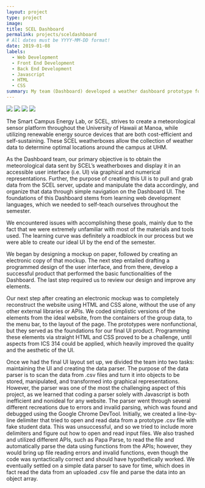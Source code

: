 ```yaml
---
layout: project
type: project
image: 
title: SCEL Dashboard
permalink: projects/sceldashboard
# All dates must be YYYY-MM-DD format!
date: 2019-01-08
labels:
  - Web Development
  - Front End Development
  - Back End Development
  - Javascript
  - HTML
  - CSS
summary: My team (Dashboard) developed a weather dashboard prototype for the Smart Campus Energy Lab (SCEL). 
---
```


<div class="ui small rounded images">
  <img class="ui image" src="../images/micromouse-robot.png">
  <img class="ui image" src="../images/micromouse-robot-2.jpg">
  <img class="ui image" src="../images/micromouse.jpg">
  <img class="ui image" src="../images/micromouse-circuit.png">
</div>

The Smart Campus Energy Lab, or SCEL, strives to create a meteorological sensor platform
throughout the University of Hawaii at Manoa, while utilizing renewable energy source
devices that are both cost-efficient and self-sustaining. These SCEL weatherboxes allow the
collection of weather data to determine optimal locations around the campus at UHM. 

As the Dashboard team, our primary objective is to obtain the meteorological data sent by
SCEL’s weatherboxes and display it in an accessible user interface (i.e. UI) via graphical and
numerical representations. Further, the purpose of creating this UI is to pull and grab data from
the SCEL server, update and manipulate the data accordingly, and organize that data through
simple navigation on the Dashboard UI. The foundations of this Dashboard stems from learning
web development languages, which we needed to self-teach ourselves throughout the semester.

We encountered issues with accomplishing these goals, mainly due to the fact that we were
extremely unfamiliar with most of the materials and tools used. The learning curve was
definitely a roadblock in our process but we were able to create our ideal UI by the end of the
semester.

We began by designing a mockup on paper, followed by creating an electronic copy of
that mockup. The next step entailed drafting a programmed design of the user interface, and from
there, develop a successful product that performed the basic functionalities of the Dashboard.
The last step required us to review our design and improve any elements.

Our next step after creating an electronic mockup was to completely reconstruct the website using 
HTML and CSS alone, without the use of any other external libraries or APIs. We coded simplistic versions
of the elements from the ideal website, from the containers of the group data, to the menu bar, to the 
layout of the page. The prototypes were nonfunctional, but they served as the foundations for our final UI
product. Programming these elements via straight HTML and CSS proved to be a challenge, until aspects from 
ICS 314 could be applied, which heavily improved the quality and the aesthetic of the UI. 

Once we had the final UI layout set up, we divided the team into two tasks: maintaining the UI and creating the
data parser. The purpose of the data parser is to scan the data from .csv files and turn it into objects to be 
stored, manipulated, and transformed into graphical representations. However, the parser was one of the most the 
challenging aspect of this project, as we learned that coding a parser solely with Javascript is both inefficient 
and nonideal for any website. The parser went through several different recreations due to errors and invalid 
parsing, which was found and debugged using the Google Chrome DevTool. Initially, we created a line-by-line 
delimiter that tried to open and read data from a prototype .csv file with fake student data. This was unsuccessful,
and so we tried to include more delimiters and figure out how to open and read input files. We also trashed and
utilized different APIs, such as Papa Parse, to read the file and automatically parse the data using functions
from the APIs; however, they would bring up file reading errors and invalid functions, even though the code was 
syntactically correct and should have hypothetically worked. We eventually settled on a simple data parser to
save for time, which does in fact read the data from an uploaded .csv file and parse the data into an object array. 

